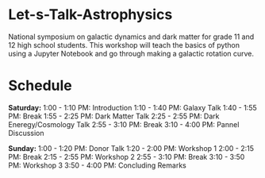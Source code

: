 # Let-s-Talk-Astrophysics
National symposium on galactic dynamics and dark matter for grade 11 and 12 high school students. This workshop will teach the basics of python using a Jupyter Notebook and go through making a galactic rotation curve.

# Schedule

**Saturday:** 
1:00 - 1:10 PM: Introduction
1:10 - 1:40 PM: Galaxy Talk
1:40 - 1:55 PM: Break
1:55 - 2:25 PM: Dark Matter Talk
2:25 - 2:55 PM: Dark Eneregy/Cosmology Talk
2:55 - 3:10 PM: Break
3:10 - 4:00 PM: Pannel Discussion 

**Sunday:**
1:00 - 1:20 PM: Donor Talk
1:20 - 2:00 PM: Workshop 1
2:00 - 2:15 PM: Break
2:15 - 2:55 PM: Workshop 2
2:55 - 3:10 PM: Break
3:10 - 3:50 PM: Workshop 3
3:50 - 4:00 PM: Concluding Remarks 
